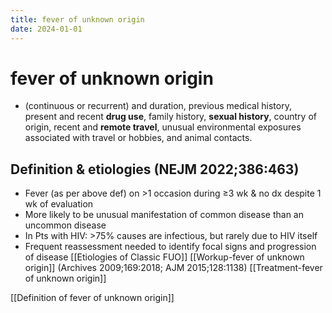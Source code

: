```yaml
---
title: fever of unknown origin
date: 2024-01-01
---
```

# fever of unknown origin

- (continuous or recurrent) and duration, previous medical history, present and recent **drug use**, family history, **sexual history**, country of origin, recent and **remote travel**, unusual environmental exposures associated with travel or hobbies, and animal contacts.

## Definition & etiologies (NEJM 2022;386:463)
* Fever (as per above def) on >1 occasion during ≥3 wk & no dx despite 1 wk of evaluation
* More likely to be unusual manifestation of common disease than an uncommon disease
* In Pts with HIV: >75% causes are infectious, but rarely due to HIV itself
* Frequent reassessment needed to identify focal signs and progression of disease
[[Etiologies of Classic FUO]]
[[Workup-fever of unknown origin]] (Archives 2009;169:2018; AJM 2015;128:1138)
[[Treatment-fever of unknown origin]]

[[Definition of fever of unknown origin]]
